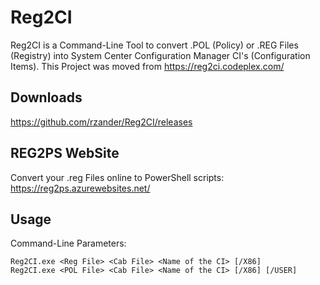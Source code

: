 # Reg2CI
Reg2CI is a Command-Line Tool to convert .POL (Policy) or .REG Files (Registry) into System Center Configuration Manager CI's (Configuration Items). This Project was moved from https://reg2ci.codeplex.com/

## Downloads
https://github.com/rzander/Reg2CI/releases

## REG2PS WebSite
Convert your .reg Files online to PowerShell scripts:
https://reg2ps.azurewebsites.net/

## Usage
Command-Line Parameters:
```
Reg2CI.exe <Reg File> <Cab File> <Name of the CI> [/X86]
Reg2CI.exe <POL File> <Cab File> <Name of the CI> [/X86] [/USER]
 ```
